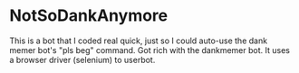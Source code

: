 # NotSoDankAnymore
This is a bot that I coded real quick, just so I could auto-use the dank memer bot's "pls beg" command. Got rich with the dankmemer bot. It uses a browser driver (selenium) to userbot.
